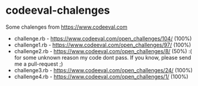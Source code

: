 # codeeval-chalenges
Some chalenges from https://www.codeeval.com

* challenge.rb  - https://www.codeeval.com/open_challenges/104/ (100%)
* challenge1.rb - https://www.codeeval.com/open_challenges/97/  (100%)
* challenge2.rb - https://www.codeeval.com/open_challenges/8/   (50%) :( for some unknown reason my code dont pass. If you know, please send me a pull-request ;)
* challenge3.rb - https://www.codeeval.com/open_challenges/24/  (100%)
* challenge4.rb - https://www.codeeval.com/open_challenges/1/  (100%)
